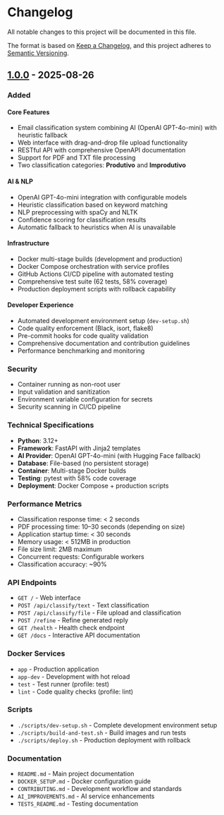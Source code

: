 # Changelog

All notable changes to this project will be documented in this file.

The format is based on [Keep a Changelog](https://keepachangelog.com/en/1.0.0/),
and this project adheres to [Semantic Versioning](https://semver.org/spec/v2.0.0.html).

## [1.0.0] - 2025-08-26

### Added

#### Core Features
- Email classification system combining AI (OpenAI GPT-4o-mini) with heuristic fallback
- Web interface with drag-and-drop file upload functionality
- RESTful API with comprehensive OpenAPI documentation
- Support for PDF and TXT file processing
- Two classification categories: **Produtivo** and **Improdutivo**

#### AI & NLP
- OpenAI GPT-4o-mini integration with configurable models
- Heuristic classification based on keyword matching
- NLP preprocessing with spaCy and NLTK
- Confidence scoring for classification results
- Automatic fallback to heuristics when AI is unavailable

#### Infrastructure
- Docker multi-stage builds (development and production)
- Docker Compose orchestration with service profiles
- GitHub Actions CI/CD pipeline with automated testing
- Comprehensive test suite (62 tests, 58% coverage)
- Production deployment scripts with rollback capability

#### Developer Experience
- Automated development environment setup (`dev-setup.sh`)
- Code quality enforcement (Black, isort, flake8)
- Pre-commit hooks for code quality validation
- Comprehensive documentation and contribution guidelines
- Performance benchmarking and monitoring

### Security
- Container running as non-root user
- Input validation and sanitization
- Environment variable configuration for secrets
- Security scanning in CI/CD pipeline

### Technical Specifications
- **Python**: 3.12+
- **Framework**: FastAPI with Jinja2 templates
- **AI Provider**: OpenAI GPT-4o-mini (with Hugging Face fallback)
- **Database**: File-based (no persistent storage)
- **Container**: Multi-stage Docker builds
- **Testing**: pytest with 58% code coverage
- **Deployment**: Docker Compose + production scripts

### Performance Metrics
- Classification response time: < 2 seconds
- PDF processing time: 10–30 seconds (depending on size)
- Application startup time: < 30 seconds
- Memory usage: < 512MB in production
- File size limit: 2MB maximum
- Concurrent requests: Configurable workers
- Classification accuracy: ~90%

### API Endpoints
- `GET /` - Web interface
- `POST /api/classify/text` - Text classification
- `POST /api/classify/file` - File upload and classification
- `POST /refine` - Refine generated reply
- `GET /health` - Health check endpoint
- `GET /docs` - Interactive API documentation

### Docker Services
- `app` - Production application
- `app-dev` - Development with hot reload
- `test` - Test runner (profile: test)
- `lint` - Code quality checks (profile: lint)

### Scripts
- `./scripts/dev-setup.sh` - Complete development environment setup
- `./scripts/build-and-test.sh` - Build images and run tests
- `./scripts/deploy.sh` - Production deployment with rollback

### Documentation
- `README.md` - Main project documentation
- `DOCKER_SETUP.md` - Docker configuration guide
- `CONTRIBUTING.md` - Development workflow and standards
- `AI_IMPROVEMENTS.md` - AI service enhancements
- `TESTS_README.md` - Testing documentation

[1.0.0]: https://github.com/autou/email-classifier/releases/tag/v1.0.0
